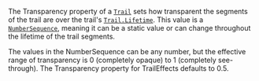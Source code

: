 The Transparency property of a [`Trail`](https://create.roblox.com/docs/reference/engine/classes/Trail) sets how transparent the
segments of the trail are over the trail's [`Trail.Lifetime`](https://create.roblox.com/docs/reference/engine/classes/Trail#Lifetime). This
value is a [`NumberSequence`](https://create.roblox.com/docs/reference/engine/datatypes/NumberSequence), meaning it can be a static value or
can change throughout the lifetime of the trail segments.

The values in the NumberSequence can be any number, but the effective
range of transparency is 0 (completely opaque) to 1 (completely
see-through). The Transparency property for TrailEffects defaults to 0.5.